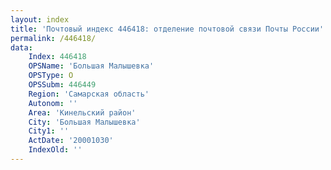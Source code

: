 ```yaml
---
layout: index
title: 'Почтовый индекс 446418: отделение почтовой связи Почты России'
permalink: /446418/
data:
    Index: 446418
    OPSName: 'Большая Малышевка'
    OPSType: О
    OPSSubm: 446449
    Region: 'Самарская область'
    Autonom: ''
    Area: 'Кинельский район'
    City: 'Большая Малышевка'
    City1: ''
    ActDate: '20001030'
    IndexOld: ''
---
```

